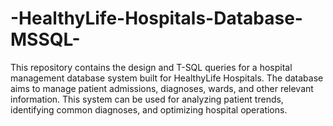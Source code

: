 # -HealthyLife-Hospitals-Database-MSSQL-
This repository contains the design and T-SQL queries for a hospital management database system built for HealthyLife Hospitals. The database aims to manage patient admissions, diagnoses, wards, and other relevant information. This system can be used for analyzing patient trends, identifying common diagnoses, and optimizing hospital operations.
